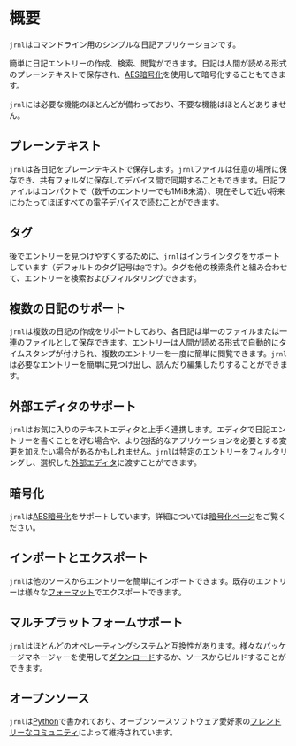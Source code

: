 <!--
Copyright © 2012-2023 jrnl contributors
License: https://www.gnu.org/licenses/gpl-3.0.html
-->

# 概要

`jrnl`はコマンドライン用のシンプルな日記アプリケーションです。

簡単に日記エントリーの作成、検索、閲覧ができます。日記は人間が読める形式のプレーンテキストで保存され、[AES暗号化](http://en.wikipedia.org/wiki/Advanced_Encryption_Standard)を使用して暗号化することもできます。

`jrnl`には必要な機能のほとんどが備わっており、不要な機能はほとんどありません。

## プレーンテキスト

`jrnl`は各日記をプレーンテキストで保存します。`jrnl`ファイルは任意の場所に保存でき、共有フォルダに保存してデバイス間で同期することもできます。日記ファイルはコンパクトで（数千のエントリーでも1MiB未満）、現在そして近い将来にわたってほぼすべての電子デバイスで読むことができます。

## タグ

後でエントリーを見つけやすくするために、`jrnl`はインラインタグをサポートしています（デフォルトのタグ記号は`@`です）。タグを他の検索条件と組み合わせて、エントリーを検索およびフィルタリングできます。

## 複数の日記のサポート

`jrnl`は複数の日記の作成をサポートしており、各日記は単一のファイルまたは一連のファイルとして保存できます。エントリーは人間が読める形式で自動的にタイムスタンプが付けられ、複数のエントリーを一度に簡単に閲覧できます。`jrnl`は必要なエントリーを簡単に見つけ出し、読んだり編集したりすることができます。

## 外部エディタのサポート

`jrnl`はお気に入りのテキストエディタと上手く連携します。エディタで日記エントリーを書くことを好む場合や、より包括的なアプリケーションを必要とする変更を加えたい場合があるかもしれません。`jrnl`は特定のエントリーをフィルタリングし、選択した[外部エディタ](./external-editors.md)に渡すことができます。

## 暗号化

`jrnl`は[AES暗号化](http://en.wikipedia.org/wiki/Advanced_Encryption_Standard)をサポートしています。詳細については[暗号化ページ](./encryption.md)をご覧ください。

## インポートとエクスポート

`jrnl`は他のソースからエントリーを簡単にインポートできます。既存のエントリーは様々な[フォーマット](./formats.md)でエクスポートできます。

## マルチプラットフォームサポート

`jrnl`はほとんどのオペレーティングシステムと互換性があります。様々なパッケージマネージャーを使用して[ダウンロード](./installation.md)するか、ソースからビルドすることができます。

## オープンソース

`jrnl`は[Python](https://www.python.org)で書かれており、オープンソースソフトウェア愛好家の[フレンドリーなコミュニティ](https://github.com/jrnl-org/jrnl)によって維持されています。
